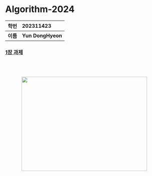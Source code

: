 # Algorithm-2024
**학번**|**202311423**
:-----:|:-----
**이름**|**Yun DongHyeon**

### [1장 과제](https://github.com/Zeep02/Algorithm-2024/tree/1%EC%9E%A5-%EA%B3%BC%EC%A0%9C)



<p align="center"><br/><br/><br/>
<img src="https://static.wikia.nocookie.net/silly-cat/images/c/c3/Chipi_Chipi_Chapa_Chapa_Cat.png/revision/latest?cb=20231228121420"  height="300" width="400">
</p>
